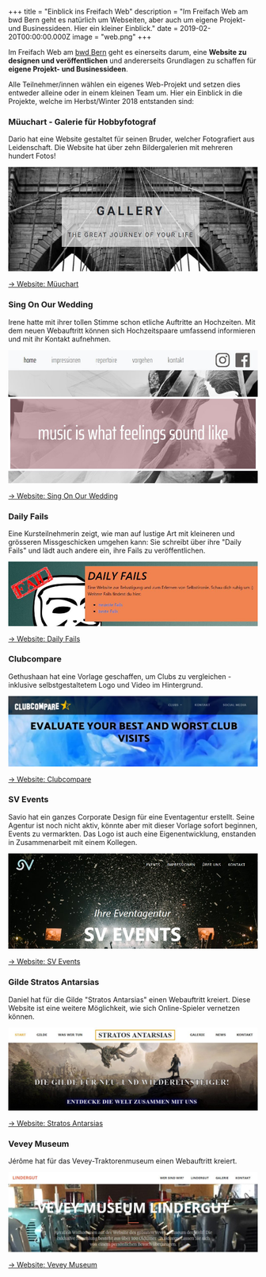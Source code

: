 +++
title = "Einblick ins Freifach Web"
description = "Im Freifach Web am bwd Bern geht es natürlich um Webseiten, aber auch um eigene Projekt- und Businessideen. Hier ein kleiner Einblick."
date = 2019-02-20T00:00:00.000Z
image = "web.png"
+++

Im Freifach Web am [bwd Bern](https://www.bwdbern.ch) geht es einerseits darum, eine **Website zu designen und veröffentlichen** und andererseits Grundlagen zu schaffen für **eigene Projekt- und Businessideen**.

Alle Teilnehmer/innen wählen ein eigenes Web-Projekt und setzen dies entweder alleine oder in einem kleinen Team um. Hier ein Einblick in die Projekte, welche im Herbst/Winter 2018 entstanden sind:

### Müuchart - Galerie für Hobbyfotograf

Dario hat eine Website gestaltet für seinen Bruder, welcher Fotografiert aus Leidenschaft. Die Website hat über zehn Bildergalerien mit mehreren hundert Fotos!

![](mueuchart.jpg)

<a href="https://www.mueuchart.com/" target="_blank">&rarr; Website: Müuchart</a>

### Sing On Our Wedding

Irene hatte mit ihrer tollen Stimme schon etliche Auftritte an Hochzeiten. Mit dem neuen Webauftritt können sich Hochzeitspaare umfassend informieren und mit ihr Kontakt aufnehmen.

![](singonourwedding.jpg)

<a href="https://www.singonourwedding.ch/" target="_blank">&rarr; Website: Sing On Our Wedding</a>

### Daily Fails

Eine Kursteilnehmerin zeigt, wie man auf lustige Art mit kleineren und grösseren Missgeschicken umgehen kann: Sie schreibt über ihre "Daily Fails" und lädt auch andere ein, ihre Fails zu veröffentlichen. 

![](dailyfails.jpg)

<a href="https://daily-fails.netlify.com/fails/neueste/" target="_blank">&rarr; Website: Daily Fails</a>

### Clubcompare

Gethushaan hat eine Vorlage geschaffen, um Clubs zu vergleichen - inklusive selbstgestaltetem Logo und Video im Hintergrund.

![](clubcompare.jpg)

<a href="https://clubcompare.netlify.com" target="_blank">&rarr; Website: Clubcompare</a>

### SV Events

Savio hat ein ganzes Corporate Design für eine Eventagentur erstellt. Seine Agentur ist noch nicht aktiv, könnte aber mit dieser Vorlage sofort beginnen, Events zu vermarkten. Das Logo ist auch eine Eigenentwicklung, enstanden in Zusammenarbeit mit einem Kollegen.

![](sv-events.jpg)

<a href="https://sv-events.netlify.com/" target="_blank">&rarr; Website: SV Events</a>

### Gilde Stratos Antarsias

Daniel hat für die Gilde "Stratos Antarsias" einen Webauftritt kreiert. Diese Website ist eine weitere Möglichkeit, wie sich Online-Spieler vernetzen können.

![](stratos.jpg)

<a href="https://stratos-antarsias.netlify.com/" target="_blank">&rarr; Website: Stratos Antarsias</a>

### Vevey Museum

Jérôme hat für das Vevey-Traktorenmuseum einen Webauftritt kreiert.

![](veveymuseum.jpg)

<a href="https://veveymuseum.netlify.com/" target="_blank">&rarr; Website: Vevey Museum</a>